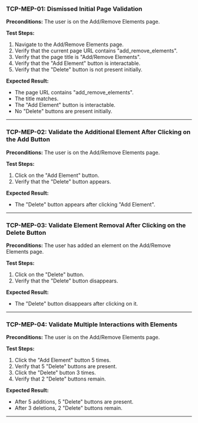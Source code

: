 ### **TCP-MEP-01: Dismissed Initial Page Validation**

**Preconditions:** The user is on the Add/Remove Elements page.

**Test Steps:**
1. Navigate to the Add/Remove Elements page.
2. Verify that the current page URL contains "add_remove_elements".
3. Verify that the page title is "Add/Remove Elements".
4. Verify that the "Add Element" button is interactable.
5. Verify that the "Delete" button is not present initially.

**Expected Result:**
- The page URL contains "add_remove_elements".
- The title matches.
- The "Add Element" button is interactable.
- No "Delete" buttons are present initially.

---

### **TCP-MEP-02: Validate the Additional Element After Clicking on the Add Button**

**Preconditions:** The user is on the Add/Remove Elements page.

**Test Steps:**
1. Click on the "Add Element" button.
2. Verify that the "Delete" button appears.

**Expected Result:**
- The "Delete" button appears after clicking "Add Element".

---

### **TCP-MEP-03: Validate Element Removal After Clicking on the Delete Button**

**Preconditions:** The user has added an element on the Add/Remove Elements page.

**Test Steps:**
1. Click on the "Delete" button.
2. Verify that the "Delete" button disappears.

**Expected Result:**
- The "Delete" button disappears after clicking on it.

---

### **TCP-MEP-04: Validate Multiple Interactions with Elements**

**Preconditions:** The user is on the Add/Remove Elements page.

**Test Steps:**
1. Click the "Add Element" button 5 times.
2. Verify that 5 "Delete" buttons are present.
3. Click the "Delete" button 3 times.
4. Verify that 2 "Delete" buttons remain.

**Expected Result:**
- After 5 additions, 5 "Delete" buttons are present.
- After 3 deletions, 2 "Delete" buttons remain.

---
